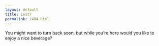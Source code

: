 ```yaml
---
layout: default
title: Lost?
permalink: /404.html
---
```

<p> You might want to turn back soon, but while you're here would you like to enjoy a nice beverage? </p>